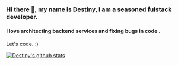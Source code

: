 ### Hi there 👋, my name is Destiny, I am a seasoned fulstack developer<BE heavy>.
#### I love architecting backend services and fixing bugs in code .

Let's code..:)


[![Destiny's github stats](https://github-readme-stats.vercel.app/api?username=Destiny-kay)](https://github.com/Destiny-kay/github-readme-stats)
